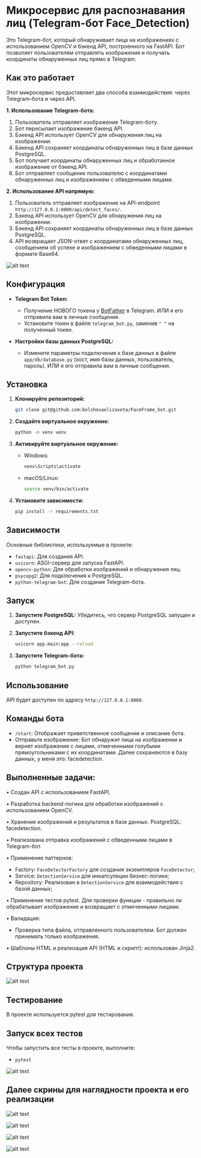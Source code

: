 # Микросервис для распознавания лиц (Telegram-бот Face_Detection)

Это Telegram-бот, который обнаруживает лица на изображениях с использованием OpenCV и бэкенд API, построенного на FastAPI. Бот позволяет пользователям отправлять изображения и получать координаты обнаруженных лиц прямо в Telegram.

## Как это работает

Этот микросервис предоставляет два способа взаимодействия: через Telegram-бота и через API.

**1. Использование Telegram-бота:**

   1. Пользователь отправляет изображение Telegram-боту.
   2. Бот пересылает изображение бэкенд API.
   3. Бэкенд API использует OpenCV для обнаружения лиц на изображении.
   4. Бэкенд API сохраняет координаты обнаруженных лиц в базе данных PostgreSQL.
   5. Бот получает координаты обнаруженных лиц и обработанное изображение от бэкенд API.
   6. Бот отправляет сообщение пользователю с координатами обнаруженных лиц и изображением с обведенными лицами.

**2. Использование API напрямую:**

   1. Пользователь отправляет изображение на API-endpoint `http://127.0.0.1:8000/api/detect_faces/`.
   2. Бэкенд API использует OpenCV для обнаружения лиц на изображении.
   3. Бэкенд API сохраняет координаты обнаруженных лиц в базе данных PostgreSQL.
   4. API возвращает JSON-ответ с координатами обнаруженных лиц, сообщением об успехе и изображением с обведенными лицами в формате Base64.

![alt text](screenshot/html+bot.png)

## Конфигурация

*   **Telegram Bot Token:**
    *   Получение НОВОГО токена у [BotFather](https://t.me/BotFather) в Telegram. ИЛИ я его отправила вам в личные сообщения. 
    *   Установите токен в файле `telegram_bot.py`, заменив `" "` на полученный токен.

*   **Настройки базы данных PostgreSQL:**
    *   Измените параметры подключения к базе данных в файле `app/db/database.py` (хост, имя базы данных, пользователь, пароль). ИЛИ я его отправила вам в личные сообщения. 

## Установка

1.  **Клонируйте репозиторий:** 
    ```bash
    git clone git@github.com:bolshovaelizaveta/FaceFrame_bot.git
    ```
2.  **Создайте виртуальное окружение:** 
    ```bash
    python -m venv venv
    ```

3.  **Активируйте виртуальное окружение:** 

    *   Windows:

        ```bash
        venv\Scripts\activate
        ```

    *   macOS/Linux:

        ```bash
        source venv/bin/activate
        ```

4. **Установите зависимости:**
    ```bash
    pip install -r requirements.txt
    ```

## Зависимости

Основные библиотеки, используемые в проекте:

*   `fastapi`: Для создания API.
*   `uvicorn`: ASGI-сервер для запуска FastAPI.
*   `opencv-python`: Для обработки изображений и обнаружения лиц.
*   `psycopg2`: Для подключения к PostgreSQL.
*   `python-telegram-bot`: Для создания Telegram-бота.


## Запуск

1.  **Запустите PostgreSQL:** Убедитесь, что сервер PostgreSQL запущен и доступен.

2.  **Запустите бэкенд API:**
    ```bash
    uvicorn app.main:app --reload
    ```

3.  **Запустите Telegram-бота:**
    ```bash
    python telegram_bot.py
    ```

## Использование
API будет доступен по адресу `http://127.0.0.1:8000`.

## Команды бота

*   `/start`: Отображает приветственное сообщение и описание бота.
*   Отправьте изображение: Бот обнаружит лица на изображении и вернет изображение с лицами, отмеченными голубыми прямоугольниками с их координатами. Далее сохраняются в базу данных, у меня это: facedetection. 

## Выполненные задачи:

• Создан API с использованием FastAPI.

• Разработка backend-логики для обработки изображений с использованием OpenCV.

• Хранение изображений и результатов в базе данных. PostgreSQL: facedetection. 

• Реализована отправка изображений с обведенными лицами в Telegram-бот.

• Применение паттернов:
- Factory: `FaceDetectorFactory` для создания экземпляров `FaceDetector`;
- Service: `DetectionService` для инкапсуляции бизнес-логики;
- Repository: Реализован в `DetectionService` для взаимодействия с базой данных;

• Применение тестов pytest. Для проверки функции - правильно ли обрабатывает изображение и возвращает с отмеченными лицами.

• Валидация:
- Проверка типа файла, отправленного пользователем. Бот должен принимать только изображения.

• Шаблоны HTML и реализация API (HTML и скрипт): использован Jinja2.

## Структура проекта

![alt text](screenshot/structure.png)

## Тестирование

В проекте используется pytest для тестирования.

## Запуск всех тестов

Чтобы запустить все тесты в проекте, выполните:

*   `pytest`
  
  ![alt text](screenshot/pytest.png)

## Далее скрины для наглядности проекта и его реализации

![alt text](screenshot/Test_bot.jpg)

![alt text](screenshot/validation_bot.jpg)

![alt text](screenshot/table_PostgreSQL.png)

![alt text](screenshot/Pytest.jpg)
